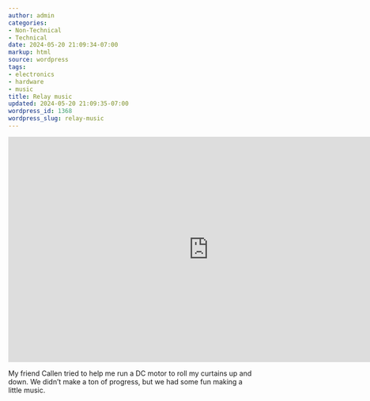 ```yaml
---
author: admin
categories:
- Non-Technical
- Technical
date: 2024-05-20 21:09:34-07:00
markup: html
source: wordpress
tags:
- electronics
- hardware
- music
title: Relay music
updated: 2024-05-20 21:09:35-07:00
wordpress_id: 1368
wordpress_slug: relay-music
---
```

<iframe allow="accelerometer; autoplay; clipboard-write; encrypted-media; gyroscope; picture-in-picture; web-share" allowfullscreen="" frameborder="0" height="456" referrerpolicy="strict-origin-when-cross-origin" src="https://www.youtube.com/embed/au_MMBIpRec?feature=oembed" title="Music made by switching an electric relay" width="810"></iframe>

My friend Callen tried to help me run a DC motor to roll my curtains up and down. We didn’t make a ton of progress, but we had some fun making a little music.
